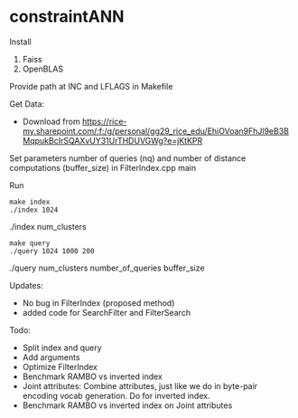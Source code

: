 # constraintANN

Install 
1) Faiss
2) OpenBLAS

Provide path at INC and LFLAGS in Makefile

Get Data:

- Download from https://rice-my.sharepoint.com/:f:/g/personal/gg29_rice_edu/EhiOVoan9FhJl9eB3BMqpukBcIrSQAXvUY31UrTHDUVGWg?e=jKtKPR

Set parameters number of queries (nq) and number of distance computations (buffer_size) in FilterIndex.cpp main

Run
```
make index
./index 1024
```
./index num_clusters
```
make query
./query 1024 1000 200
```
./query num_clusters number_of_queries buffer_size

Updates:
- No bug in FilterIndex (proposed method)
- added code for SearchFilter and FilterSearch

Todo: 
- Split index and query
- Add arguments
- Optimize FilterIndex
- Benchmark RAMBO vs inverted index
- Joint attributes: Combine attributes, just like we do in byte-pair encoding vocab generation. Do for inverted index.
- Benchmark RAMBO vs inverted index on Joint attributes
